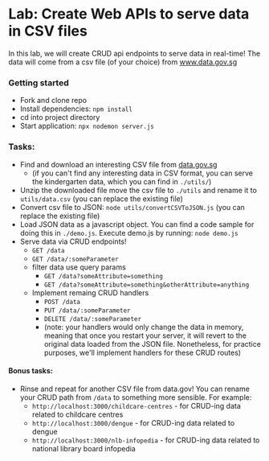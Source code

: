 # Lab: Create Web APIs to serve data in CSV files

In this lab, we will create CRUD api endpoints to serve data in real-time! The data will come from a csv file (of your choice) from www.data.gov.sg

### Getting started
- Fork and clone repo
- Install dependencies: `npm install`
- cd into project directory
- Start application: `npx nodemon server.js`

### Tasks:

- Find and download an interesting CSV file from [data.gov.sg](https://data.gov.sg/dataset?groups=society)
  - (if you can't find any interesting data in CSV format, you can serve the kindergarten data, which you can find in `./utils/`)
- Unzip the downloaded file move the csv file to `./utils` and rename it to `utils/data.csv` (you can replace the existing file)
- Convert csv file to JSON: `node utils/convertCSVToJSON.js` (you can replace the existing file)
- Load JSON data as a javascript object. You can find a code sample for doing this in `./demo.js`. Execute demo.js by running: `node demo.js`
- Serve data via CRUD endpoints!
  - `GET /data`
  - `GET /data/:someParameter`
  - filter data use query params
    - `GET /data?someAttribute=something`
    - `GET /data?someAttribute=something&otherAttribute=anything`
  - Implement remaing CRUD handlers
    - `POST /data`
    - `PUT /data/:someParameter`
    - `DELETE /data/:someParameter`
    - (note: your handlers would only change the data in memory, meaning that once you restart your server, it will revert to the original data loaded from the JSON file. Nonetheless, for practice purposes, we'll implement handlers for these CRUD routes)

#### Bonus tasks:
- Rinse and repeat for another CSV file from data.gov! You can rename your CRUD path from `/data` to something more sensible. For example:
  - `http://localhost:3000/childcare-centres` - for CRUD-ing data related to childcare centres
  - `http://localhost:3000/dengue` - for CRUD-ing data related to dengue
  - `http://localhost:3000/nlb-infopedia` - for CRUD-ing data related to national library board infopedia
